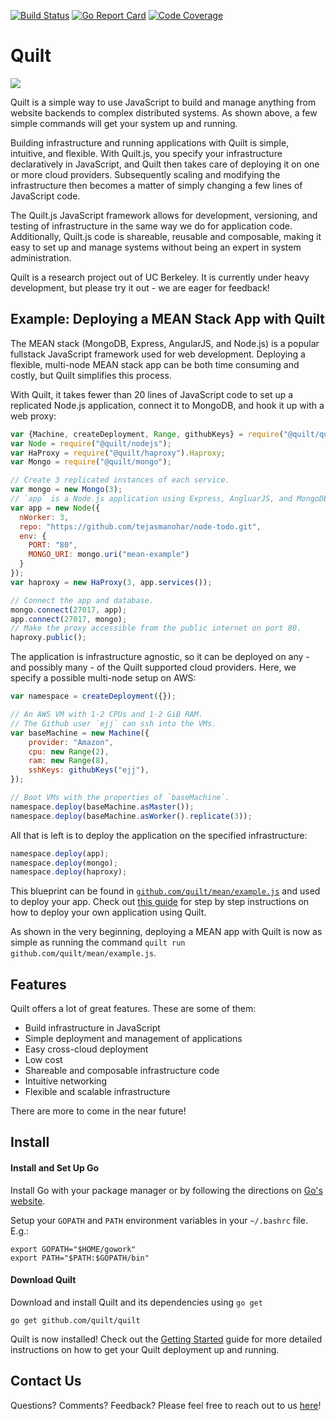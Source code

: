 [![Build Status](https://travis-ci.org/quilt/quilt.svg?branch=master)](https://travis-ci.org/quilt/quilt)
[![Go Report Card](https://goreportcard.com/badge/github.com/quilt/quilt)](https://goreportcard.com/report/github.com/quilt/quilt)
[![Code Coverage](https://codecov.io/gh/quilt/quilt/branch/master/graph/badge.svg)](https://codecov.io/gh/quilt/quilt)

# Quilt

<img src="https://github.com/quilt/mean/blob/master/images/mean.gif">

Quilt is a simple way to use JavaScript to build and manage anything from
website backends to complex distributed systems. As shown above, a few simple
commands will get your system up and running.

Building infrastructure and running applications with Quilt is simple,
intuitive, and flexible. With Quilt.js, you specify your infrastructure
declaratively in JavaScript, and Quilt then takes care of deploying it on one
or more cloud providers. Subsequently scaling and modifying the infrastructure
then becomes a matter of simply changing a few lines of JavaScript code.

The Quilt.js JavaScript framework allows for development, versioning, and
testing of infrastructure in the same way we do for application code.
Additionally, Quilt.js code is shareable, reusable and composable, making it
easy to set up and manage systems without being an expert in system
administration.

Quilt is a research project out of UC Berkeley. It is currently under heavy
development, but please try it out - we are eager for feedback!

## Example: Deploying a MEAN Stack App with Quilt
The MEAN stack (MongoDB, Express, AngularJS, and Node.js) is a popular
fullstack JavaScript framework used for web development. Deploying a flexible,
multi-node MEAN stack app can be both time consuming and costly, but Quilt
simplifies this process.

With Quilt, it takes fewer than 20 lines of JavaScript code to set up a
replicated Node.js application, connect it to MongoDB, and hook it up with a
web proxy:

[//]: # (b1)
```javascript
var {Machine, createDeployment, Range, githubKeys} = require("@quilt/quilt");
var Node = require("@quilt/nodejs");
var HaProxy = require("@quilt/haproxy").Haproxy;
var Mongo = require("@quilt/mongo");

// Create 3 replicated instances of each service.
var mongo = new Mongo(3);
// `app` is a Node.js application using Express, AngluarJS, and MongoDB.
var app = new Node({
  nWorker: 3,
  repo: "https://github.com/tejasmanohar/node-todo.git",
  env: {
    PORT: "80",
    MONGO_URI: mongo.uri("mean-example")
  }
});
var haproxy = new HaProxy(3, app.services());

// Connect the app and database.
mongo.connect(27017, app);
app.connect(27017, mongo);
// Make the proxy accessible from the public internet on port 80.
haproxy.public();
```

The application is infrastructure agnostic, so it can be deployed on any - and
possibly many - of the Quilt supported cloud providers. Here, we specify a
possible multi-node setup on AWS:

[//]: # (b1)
```javascript
var namespace = createDeployment({});

// An AWS VM with 1-2 CPUs and 1-2 GiB RAM.
// The Github user `ejj` can ssh into the VMs.
var baseMachine = new Machine({
    provider: "Amazon",
    cpu: new Range(2),
    ram: new Range(8),
    sshKeys: githubKeys("ejj"),
});

// Boot VMs with the properties of `baseMachine`.
namespace.deploy(baseMachine.asMaster());
namespace.deploy(baseMachine.asWorker().replicate(3));
```
All that is left is to deploy the application on the specified infrastructure:

[//]: # (b1)
```javascript
namespace.deploy(app);
namespace.deploy(mongo);
namespace.deploy(haproxy);
```

This blueprint can be found in
[`github.com/quilt/mean/example.js`](https://github.com/quilt/mean/blob/master/example.js)
and used to deploy your app. Check out [this
guide](https://github.com/quilt/mean/blob/master/README.md)
for step by step instructions on how to deploy your own application using
Quilt.

As shown in the very beginning, deploying a MEAN app with Quilt is now as simple
as running the command `quilt run github.com/quilt/mean/example.js`.

## Features
Quilt offers a lot of great features. These are some of them:

* Build infrastructure in JavaScript
* Simple deployment and management of applications
* Easy cross-cloud deployment
* Low cost
* Shareable and composable infrastructure code
* Intuitive networking
* Flexible and scalable infrastructure

There are more to come in the near future!

## Install
#### Install and Set Up Go
Install Go with your package manager or by following the directions on
[Go's website](https://golang.org/doc/install).

Setup your `GOPATH` and `PATH` environment variables in your `~/.bashrc` file.
E.g.:

    export GOPATH="$HOME/gowork"
    export PATH="$PATH:$GOPATH/bin"

#### Download Quilt
Download and install Quilt and its dependencies using `go get`

    go get github.com/quilt/quilt

Quilt is now installed! Check out the
[Getting Started](./docs/GettingStarted.md) guide for more detailed
instructions on how to get your Quilt deployment up and running.

## Contact Us

Questions? Comments? Feedback?  Please feel free to reach out to us
[here](http://quilt.io/contact.php)!
